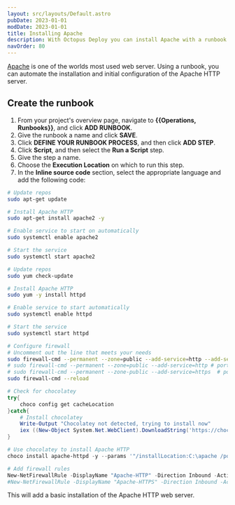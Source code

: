 ```yaml
---
layout: src/layouts/Default.astro
pubDate: 2023-01-01
modDate: 2023-01-01
title: Installing Apache
description: With Octopus Deploy you can install Apache with a runbook as part of a routine operations task.
navOrder: 80
---
```


[Apache](http://httpd.apache.org/) is one of the worlds most used web server.  Using a runbook, you can automate the installation and initial configuration of the Apache HTTP server.

## Create the runbook

1. From your project's overview page, navigate to **{{Operations, Runbooks}}**, and click **ADD RUNBOOK**.
1. Give the runbook a name and click **SAVE**.
1. Click **DEFINE YOUR RUNBOOK PROCESS**, and then click **ADD STEP**.
1. Click **Script**, and then select the **Run a Script** step.
1. Give the step a name.
1. Choose the **Execution Location** on which to run this step.
1. In the **Inline source code** section, select the appropriate language and add the following code:

```bash Ubuntu
# Update repos
sudo apt-get update

# Install Apache HTTP
sudo apt-get install apache2 -y

# Enable service to start on automatically
sudo systemctl enable apache2

# Start the service
sudo systemctl start apache2
```
```bash CentOS
# Update repos
sudo yum check-update

# Install Apache HTTP
sudo yum -y install httpd

# Enable service to start automatically
sudo systemctl enable httpd

# Start the service
sudo systemctl start httpd

# Configure firewall
# Uncomment out the line that meets your needs
sudo firewall-cmd --permanent --zone=public --add-service=http --add-service=https # both ports 80 and 443
# sudo firewall-cmd --permanent --zone=public --add-service=http # port 80 only
# sudo firewall-cmd --permanent --zone-public --add-service=https  # port 443 only
sudo firewall-cmd --reload

```
```powershell Windows
# Check for chocolatey
try{
    choco config get cacheLocation
}catch{
    # Install chocolatey
    Write-Output "Chocolatey not detected, trying to install now"
    iex ((New-Object System.Net.WebClient).DownloadString('https://chocolatey.org/install.ps1'))
}

# Use chocolatey to install Apache HTTP
choco install apache-httpd -y --params '"/installLocation:C:\apache /port:80"'

# Add firewall rules
New-NetFirewallRule -DisplayName "Apache-HTTP" -Direction Inbound -Action Allow -Protocol TCP -LocalPort 80
#New-NetFirewallRule -DisplayName "Apache-HTTPS" -Direction Inbound -Action Allow -Protocol TCP -LocalPort 443
```

This will add a basic installation of the Apache HTTP web server.

